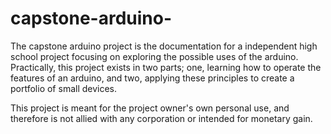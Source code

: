 # capstone-arduino-

The capstone arduino project is the documentation for a independent high school project focusing on exploring the possible uses of the arduino. Practically, this project exists in two parts; one, learning how to operate the features of an arduino, and two, applying these principles to create a portfolio of small devices.


This project is meant for the project owner's own personal use, and therefore is not allied with any corporation or intended for monetary gain. 


 

